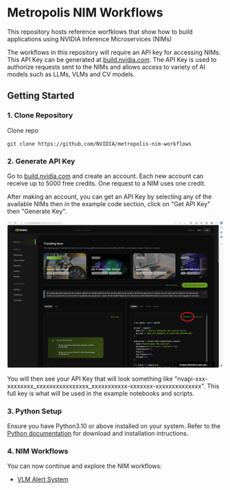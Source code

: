# Metropolis NIM Workflows 

This repository hosts reference worfklows that show how to build applications using NVIDIA Inference Microservices (NIMs)

The workflows in this repository will require an API key for accessing NIMs. This API Key can be generated at [build.nvidia.com](https://build.nvidia.com). The API Key is used to authorize requests sent to the NIMs and allows access to variety of AI models such as LLMs, VLMs and CV models. 

## Getting Started 

### 1. Clone Repository 

Clone repo 
```
git clone https://github.com/NVIDIA/metropolis-nim-workflows
```

### 2. Generate API Key 

Go to [build.nvidia.com](https://build.nvidia.com) and create an account. Each new account can receive up to 5000 free credits. One request to a NIM uses one credit. 

After making an account, you can get an API Key by selecting any of the available NIMs then in the example code section, click on "Get API Key" then "Generate Key". 

![Generate API Key](readme_assets/generate_api_key.png)


You will then see your API Key that will look something like "nvapi-xxx-xxxxxxxx_xxxxxxxxxxxxxxxx_xxxxxxxxxxx-xxxxxxx-xxxxxxxxxxxxxx". This full key is what will be used in the example notebooks and scripts. 

### 3. Python Setup 

Ensure you have Python3.10 or above installed on your system. Refer to the [Python documentation](https://www.python.org/downloads/) for download and installation intructions. 


### 4. NIM Workflows 

You can now continue and explore the NIM workflows: 

- [VLM Alert System](workflows/vlm_alerts/README.md)

